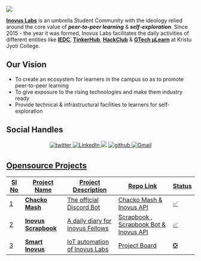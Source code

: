 ![](https://user-images.githubusercontent.com/44474792/187961960-ae728077-6fb4-4e40-b074-aa6fabb396ee.jpg)

[**Inovus Labs**](https://inovuslabs.org/) is an umbrella Student Community with the ideology relied around the core value of **_peer-to-peer learning_** & **_self-exploration_**. Since 2015 - the year it was formed, Inovus Labs facilitates the daily activities of different entities like [**IEDC**](https://iedc.startupmission.in/), [**TinkerHub**](https://tinkerhub.org/), [**HackClub**](https://kjcmt.hackclub.com/) & [**GTech µLearn**](https://mulearn.org/) at Kristu Jyoti College.

## Our Vision

- To create an ecosystem for learners in the campus so as to promote peer-to-peer learning
- To give exposure to the rising technologies and make them industry ready
- Provide technical & infrastructural facilities to learners for self-exploration

## Social Handles

<p align="center">
    <a href="https://twitter.com/InovusLabs" target="_blank">
    <img src=https://img.shields.io/badge/twitter-%2300acee.svg?&style=for-the-badge&logo=twitter&logoColor=white alt=twitter style="margin-bottom: 5px;" />
    </a>
    <a href=https://www.linkedin.com/company/inovuslabs target="_blank">
    <img alt="LinkedIn" src="https://img.shields.io/badge/linkedin%20-%230077B5.svg?&style=for-the-badge&logo=linkedin&logoColor=white"/>
    </a>
    <a href="https://instagram.com/inovuslabs">
    <img src="https://img.shields.io/badge/Instagram-E4405F?style=for-the-badge&logo=instagram&logoColor=white"></a>
    <a href="https://github.com/inovus-labs" target="_blank">
    <img src=https://img.shields.io/badge/github-%2324292e.svg?&style=for-the-badge&logo=github&logoColor=white alt=github style="margin-bottom: 5px;" />
    </a>
    <a href="mailto:inovuslabs@kjcmt.ac.in">
    <img alt="Gmail" src="https://img.shields.io/badge/Gmail-D14836?style=for-the-badge&logo=gmail&logoColor=white" />
</p>

## Opensource Projects

| SI No | Project Name | Project Description | Repo Link | Status |
| --- | --- | --- | --- | --- |
| 1 | **Chacko Mash** | The official Discord Bot | [Chacko Mash](https://github.com/inovus-labs/chacko-mash) & [Inovus API](https://github.com/inovus-labs/inovus-api) | :white_check_mark: |
| 2 | **Inovus Scrapbook** | A daily diary for Inovus Fellows | [Scrapbook](https://github.com/inovus-labs/scrapbook) , [Scrapbook Bot](https://github.com/decoded-cipher/scrapbook-bot) & [Inovus API](https://github.com/inovus-labs/inovus-api)| :white_check_mark: |
| 3 | **Smart Inovus** | IoT automation of Inovus Labs | [Project Board](https://github.com/users/decoded-cipher/projects/8) | :negative_squared_cross_mark: |

